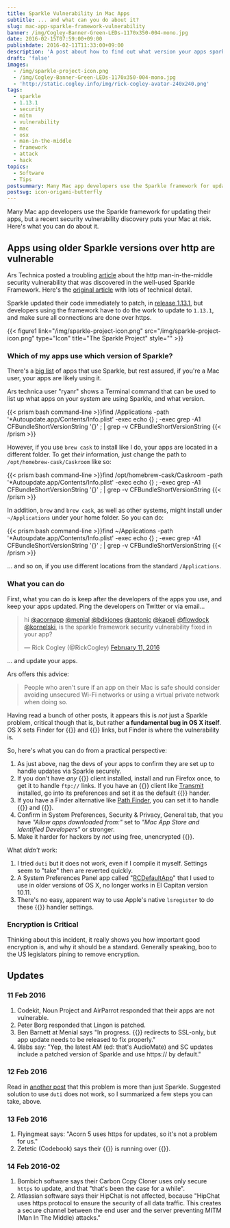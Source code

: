 ```yaml
---
title: Sparkle Vulnerability in Mac Apps
subtitle: ... and what can you do about it?
slug: mac-app-sparkle-framework-vulnerability
banner: /img/Cogley-Banner-Green-LEDs-1170x350-004-mono.jpg
date: 2016-02-15T07:59:00+09:00
publishdate: 2016-02-11T11:33:00+09:00
description: 'A post about how to find out what version your apps sparkle frameworks are using, by Rick Cogley'
draft: 'false'
images:
  - /img/sparkle-project-icon.png
  - /img/Cogley-Banner-Green-LEDs-1170x350-004-mono.jpg
  - 'http://static.cogley.info/img/rick-cogley-avatar-240x240.png'
tags:
  - sparkle
  - 1.13.1
  - security
  - mitm
  - vulnerability
  - mac
  - osx
  - man-in-the-middle
  - framework
  - attack
  - hack
topics:
  - Software
  - Tips
postsummary: Many Mac app developers use the Sparkle framework for updating their apps, but a recent security vulnerability discovery puts your OS X system at risk. Here's what you can do.
postsvg: icon-origami-butterfly
---
```


Many Mac app developers use the Sparkle framework for updating their apps, but a recent security vulnerability discovery puts your Mac at risk. Here's what you can do about it.
<!--more-->

## Apps using older Sparkle versions over http are vulnerable

Ars Technica posted a troubling  [article](http://arstechnica.com/security/2016/02/huge-number-of-mac-apps-vulnerable-to-hijacking-and-a-fix-is-elusive/) about the http man-in-the-middle security vulnerability that was discovered in the well-used Sparkle Framework. Here's the [original article](https://vulnsec.com/2016/osx-apps-vulnerabilities/) with lots of technical detail.

Sparkle updated their code immediately to patch, in [release 1.13.1](https://github.com/sparkle-project/Sparkle/releases/tag/1.13.1), but developers using the framework have to do the work to update to ``1.13.1``, and make sure all connections are done over https.

{{< figure1 link="/img/sparkle-project-icon.png" src="/img/sparkle-project-icon.png" type="Icon" title="The Sparkle Project" style="" >}}

### Which of my apps use which version of Sparkle?

There's a [big list](https://github.com/sparkle-project/Sparkle/issues/717) of apps that use Sparkle, but rest assured, if you're a Mac user, your apps are likely using it.

Ars technica user "ryanr" shows a Terminal command that can be used to list up what apps on your system are using Sparkle, and what version.

{{< prism bash command-line >}}find /Applications -path '*Autoupdate.app/Contents/Info.plist' -exec echo {} \; -exec grep -A1 CFBundleShortVersionString '{}' \; | grep -v CFBundleShortVersionString
{{< /prism >}}

However, if you use ``brew cask`` to install like I do, your apps are located in a different folder. To get _their_ information, just change the path to ``/opt/homebrew-cask/Caskroom`` like so:

{{< prism bash command-line >}}find /opt/homebrew-cask/Caskroom -path '*Autoupdate.app/Contents/Info.plist' -exec echo {} \; -exec grep -A1 CFBundleShortVersionString '{}' \; | grep -v CFBundleShortVersionString
{{< /prism >}}

In addition, ``brew`` and ``brew cask``, as well as other systems, might install under ``~/Applications`` under your home folder. So you can do:

{{< prism bash command-line >}}find ~/Applications -path '*Autoupdate.app/Contents/Info.plist' -exec echo {} \; -exec grep -A1 CFBundleShortVersionString '{}' \; | grep -v CFBundleShortVersionString
{{< /prism >}}

... and so on, if you use different locations from the standard ``/Applications``.

### What you can do

First, what you can do is keep after the developers of the apps you use, and keep your apps updated. Ping the developers on Twitter or via email...

<blockquote class="twitter-tweet" data-lang="en"><p lang="en" dir="ltr">hi <a href="https://twitter.com/acornapp">@acornapp</a> <a href="https://twitter.com/menial">@menial</a> <a href="https://twitter.com/bdkjones">@bdkjones</a> <a href="https://twitter.com/aptonic">@aptonic</a> <a href="https://twitter.com/kapeli">@kapeli</a> <a href="https://twitter.com/flowdock">@flowdock</a> <a href="https://twitter.com/kornelski">@kornelski</a>, is the sparkle framework security vulnerability fixed in your app?</p>&mdash; Rick Cogley (@RickCogley) <a href="https://twitter.com/RickCogley/status/697594060454887424">February 11, 2016</a></blockquote>
<script async src="//platform.twitter.com/widgets.js" charset="utf-8"></script>

... and update your apps.

Ars offers this advice:

> People who aren't sure if an app on their Mac is safe should consider avoiding unsecured Wi-Fi networks or using a virtual private network when doing so.

Having read a bunch of other posts, it appears this is _not_ just a Sparkle problem, critical though that is, but rather **a fundamental bug in OS X itself**. OS X sets Finder for {{<abbr FTP>}} and {{<abbr AFP>}} links, but Finder is where the vulnerability is.

So, here's what you can do from a practical perspective:

1. As just above, nag the devs of your apps to confirm they are set up to handle updates via Sparkle securely.
1. If you don't have _any_ {{<abbr FTP>}} client installed, install and run Firefox once, to get it to handle ``ftp://`` links. If you have an {{<abbr FTP>}} client like [Transmit](https://panic.com/transmit/) installed, go into its preferences and set it as the default {{<abbr FTP>}} hander.
1. If you have a Finder alternative like [Path Finder](http://www.cocoatech.com/pathfinder/), you can set it to handle {{<abbr FTP>}} and {{<abbr AFP>}}.
1. Confirm in System Preferences, Security & Privacy, General tab, that you have _"Allow apps downloaded from:"_ set to _"Mac App Store and Identified Developers"_ or stronger.
1. Make it harder for hackers by _not_ using free, unencrypted {{<abbr WiFi>}}.

What _didn't_ work:

1. I tried ``duti`` but it does not work, even if I compile it myself. Settings seem to "take" then are reverted quickly.
1. A System Preferences Panel app called "[RCDefaultApp](http://www.rubicode.com/Software/RCDefaultApp/)" that I used to use in older versions of OS X, no longer works in El Capitan version 10.11.
1. There's no easy, apparent way to use Apple's native ``lsregister`` to do these {{<abbr URL>}} handler settings.

### Encryption is Critical

Thinking about this incident, it really shows you how important good encryption is, and why it should be a standard. Generally speaking, boo to the US legislators pining to remove encryption.

## Updates

### 11 Feb 2016

1. Codekit, Noun Project and AirParrot responded that their apps are not vulnerable.
1. Peter Borg responded that Lingon is patched.
1. Ben Barnett at Menial says "In progress. {{<abbr AppCast>}} redirects to SSL-only, but app update needs to be released to fix properly."
1. 9labs say: "Yep, the latest AM (ed: that's AudioMate) and SC updates include a patched version of Sparkle and use https:// by default."

### 12 Feb 2016

Read in [another post](https://www.taoeffect.com/blog/2016/02/apologies-sky-kinda-falling-protecting-yourself-from-sparklegate/) that this problem is more than just Sparkle. Suggested solution to use ``duti`` does not work, so I summarized a few steps you can take, above.

### 13 Feb 2016

1. Flyingmeat says: "Acorn 5 uses https for updates, so it's not a problem for us."
1. Zetetic (Codebook) says their {{<abbr AppCast>}} is running over {{<abbr HTTPS>}}.

### 14 Feb 2016-02

1. Bombich software says their Carbon Copy Cloner uses only secure ``https`` to update, and that "that's been the case for a while".
1. Atlassian software says their HipChat is not affected, because "HipChat uses https protocol to ensure the security of all data traffic. This creates a secure channel between the end user and the server preventing MITM (Man In The Middle) attacks."

